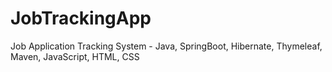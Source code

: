 # JobTrackingApp
 Job Application Tracking System  - Java, SpringBoot, Hibernate, Thymeleaf, Maven, JavaScript, HTML, CSS
